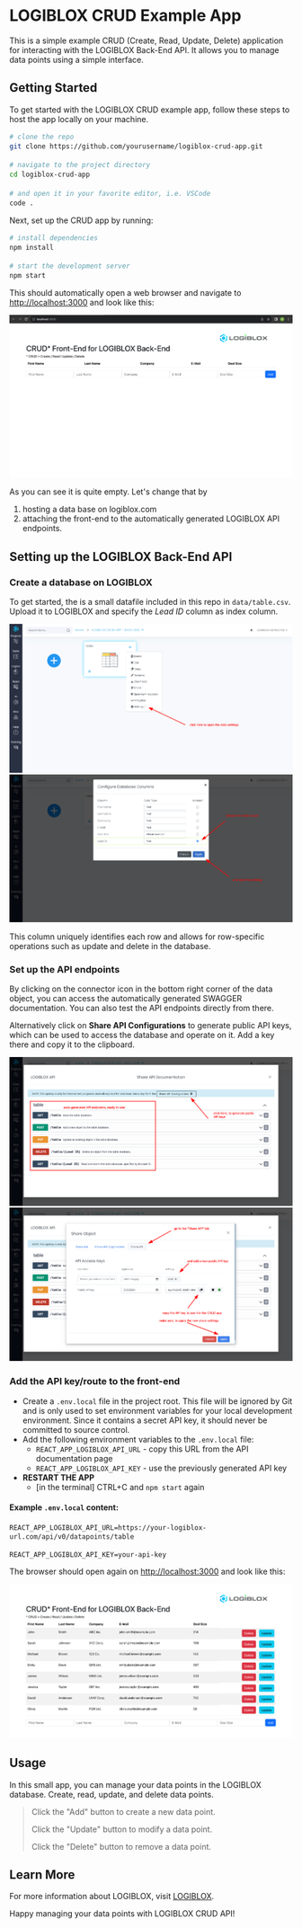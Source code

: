 # LOGIBLOX CRUD Example App

This is a simple example CRUD (Create, Read, Update, Delete) application for interacting with the LOGIBLOX Back-End API. It allows you to manage data points using a simple interface.

## Getting Started

To get started with the LOGIBLOX CRUD example app, follow these steps to host the app locally on your machine.

   ```bash
   # clone the repo
   git clone https://github.com/yourusername/logiblox-crud-app.git
   
   # navigate to the project directory 
   cd logiblox-crud-app

   # and open it in your favorite editor, i.e. VSCode
   code .
   ```

Next, set up the CRUD app by running:

   ```bash
   # install dependencies
   npm install

   # start the development server
   npm start
   ```

This should automatically open a web browser and navigate to [http://localhost:3000](http://localhost:3000) and look like this:

![image](data/images/03.png)

As you can see it is quite empty. Let's change that by
1. hosting a data base on logiblox.com
2. attaching the front-end to the automatically generated LOGIBLOX API endpoints.


## Setting up the LOGIBLOX Back-End API

### Create a database on LOGIBLOX
   To get started, the is a small datafile included in this repo in `data/table.csv`. Upload it to LOGIBLOX and specify the *Lead ID* column as index column. 
   
   ![image](data/images/00.png)
   ![image](data/images/01.png)

This column uniquely identifies each row and allows for row-specific operations such as update and delete in the database.

### Set up the API endpoints

   By clicking on the connector icon in the bottom right corner of the data object, you can access the automatically generated SWAGGER documentation. You can also test the API endpoints directly from there.

   Alternatively click on **Share API Configurations** to generate public API keys, which can be used to access the database and operate on it. Add a key there and copy it to the clipboard.  

   ![image](data/images/05.png)
   ![image](data/images/06.png)

### Add the API key/route to the front-end

   - Create a `.env.local` file in the project root. This file will be ignored by Git and is only used to set environment variables for your local development environment. Since it contains a secret API key, it should never be committed to source control.
   - Add the following environment variables to the `.env.local` file:
     - `REACT_APP_LOGIBLOX_API_URL` - copy this URL from the API documentation page
     - `REACT_APP_LOGIBLOX_API_KEY` - use the previously generated API key
   - **RESTART THE APP** 
     - [in the terminal] CTRL+C and `npm start` again
#### Example `.env.local` content:
   ```plaintext
   REACT_APP_LOGIBLOX_API_URL=https://your-logiblox-url.com/api/v0/datapoints/table
   
   REACT_APP_LOGIBLOX_API_KEY=your-api-key
   ```

The browser should open again on [http://localhost:3000](http://localhost:3000) and look like this:

![image](data/images/08.png)


## Usage

In this small app, you can manage your data points in the LOGIBLOX database.
Create, read, update, and delete data points. 

> Click the "Add" button to create a new data point.
>
> Click the "Update" button to modify a data point.
> 
> Click the "Delete" button to remove a data point.

## Learn More

For more information about LOGIBLOX, visit [LOGIBLOX](https://logiblox.com).

Happy managing your data points with LOGIBLOX CRUD API!

